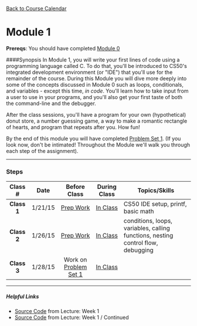 [Back to Course Calendar](../../..)
# Module 1

**Prereqs**: You should have completed [Module 0](../../../module0)

####Synopsis
In Module 1, you will write your first lines of code using a programming language called C. To do that, you'll be introduced to CS50's integrated development environment (or "IDE") that you'll use for the remainder of the course. During this Module you will dive more deeply into some of the concepts discussed in Module 0 such as loops, conditionals, and variables - except this time, _in code_. You'll learn how to take input from a user to use in your programs, and you'll also get your first taste of both the command-line and the debugger. 

After the class sessions, you'll have a program for your own (hypothetical) donut store, a number guessing game, a way to make a romantic rectangle of hearts, and program that repeats after you. How fun!

By the end of this module you will have completed [Problem Set 1](./materials/problem-set). (If you look now, don't be intimated! Throughout the Module we'll walk you through each step of the assignment).

*** 

### Steps

Class # | Date | Before Class | During Class | Topics/Skills
:--------:|:--------:|:------------:|:------------:|-----------------------|
**Class 1**| 1/21/15 | [Prep Work](./materials/class1-prep) | [In Class](./materials/class1) | CS50 IDE setup, printf, basic math |
**Class 2**| 1/26/15 | [Prep Work](./materials/class2-prep) | [In Class](./materials/class2) | conditions, loops, variables, calling functions, nesting control flow, debugging |
**Class 3**| 1/28/15 | Work on [Problem Set 1](./materials/problem-set) | [In Class](./materials/class3) |

***

##### Helpful Links
* <a href="http://cdn.cs50.net/2015/fall/lectures/1/w/src1w" target="_blank">Source Code</a> from Lecture: Week 1
* <a href="http://cdn.cs50.net/2015/fall/lectures/1/f/src1f" target="_blank">Source Code</a> from Lecture: Week 1 / Continued


